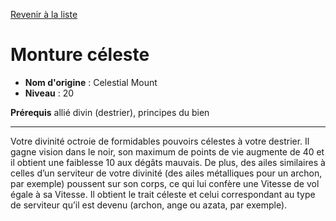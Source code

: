 [Revenir à la liste](..)

# Monture céleste

 * **Nom d'origine** : Celestial Mount
 * **Niveau** : 20


<p><strong>Prérequis</strong>  allié divin (destrier), principes du bien</p>
<hr>
<p>Votre divinité octroie de formidables pouvoirs célestes à votre destrier. Il gagne vision dans le noir, son maximum de points de vie augmente de 40 et il obtient une faiblesse 10 aux dégâts mauvais. De plus, des ailes similaires à celles d’un serviteur de votre divinité (des ailes métalliques pour un archon, par exemple) poussent sur son corps, ce qui lui confère une Vitesse de vol égale à sa Vitesse. Il obtient le trait céleste et celui correspondant au type de serviteur qu’il est devenu (archon, ange ou azata, par exemple).</p>